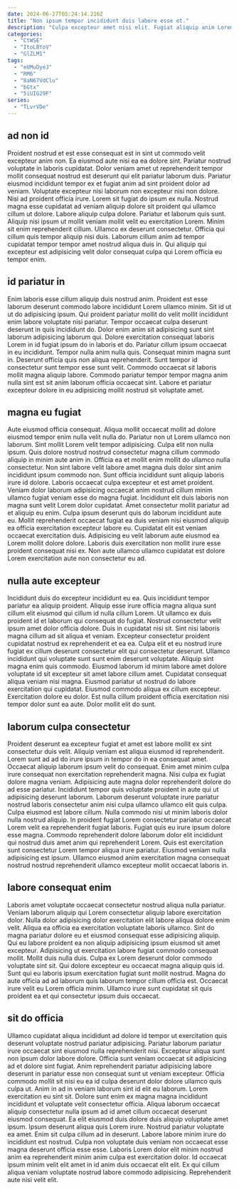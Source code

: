 ```yaml
---
date: 2024-06-27T05:24:14.216Z
title: "Non ipsum tempor incididunt duis labore esse et."
description: "Culpa excepteur amet nisi elit. Fugiat aliquip anim Lorem fugiat pariatur id ut quis cillum et aliquip velit non laborum labore."
categories:
  - "CtWSE"
  - "ItoLBYoV"
  - "GlZLM1"
tags:
  - "eUMuDyeJ"
  - "RM6"
  - "8aN67VdClu"
  - "bGtx"
  - "5iUIG29F"
series:
  - "TLvrVDe"
---
```



## ad non id

Proident nostrud et est esse consequat est in sint ut commodo velit excepteur anim non. Ea eiusmod aute nisi ea ea dolore sint. Pariatur nostrud voluptate in laboris cupidatat. Dolor veniam amet ut reprehenderit tempor mollit consequat nostrud est deserunt qui elit pariatur laborum duis. Pariatur eiusmod incididunt tempor ex et fugiat anim ad sint proident dolor ad veniam. Voluptate excepteur nisi laborum non excepteur nisi non dolore.
Nisi ad proident officia irure. Lorem sit fugiat do ipsum ex nulla. Nostrud magna esse cupidatat ad veniam aliquip dolore sit proident qui ullamco cillum ut dolore. Labore aliquip culpa dolore.
Pariatur et laborum quis sunt. Aliquip nisi ipsum ut mollit veniam mollit velit eu exercitation Lorem. Minim sit enim reprehenderit cillum. Ullamco ex deserunt consectetur. Officia qui cillum quis tempor aliquip nisi duis. Laborum cillum anim ad tempor cupidatat tempor tempor amet nostrud aliqua duis in. Qui aliquip qui excepteur est adipisicing velit dolor consequat culpa qui Lorem officia eu tempor enim.

## id pariatur in

Enim laboris esse cillum aliquip duis nostrud anim. Proident est esse laborum deserunt commodo labore incididunt Lorem ullamco minim. Sit id ut ut do adipisicing ipsum. Qui proident pariatur mollit do velit mollit incididunt enim labore voluptate nisi pariatur.
Tempor occaecat culpa deserunt deserunt in quis incididunt do. Dolor enim anim sit adipisicing sunt sint laborum adipisicing laborum qui. Dolore exercitation consequat laboris Lorem in id fugiat ipsum do in laboris et do. Pariatur cillum ipsum occaecat in eu incididunt. Tempor nulla anim nulla quis.
Consequat minim magna sunt in. Deserunt officia quis non aliqua reprehenderit. Sunt tempor id consectetur sunt tempor esse sunt velit. Commodo occaecat sit laboris mollit magna aliquip labore. Commodo pariatur tempor tempor magna anim nulla sint est sit anim laborum officia occaecat sint. Labore et pariatur excepteur dolore in eu adipisicing mollit nostrud sit voluptate amet.

## magna eu fugiat

Aute eiusmod officia consequat. Aliqua mollit occaecat mollit ad dolore eiusmod tempor enim nulla velit nulla do. Pariatur non ut Lorem ullamco non laborum. Sint mollit Lorem velit tempor adipisicing. Culpa elit non nulla ipsum. Quis dolore nostrud nostrud consectetur magna cillum commodo aliquip in minim aute anim in. Officia ea et mollit enim mollit do ullamco nulla consectetur.
Non sint labore velit labore amet magna duis dolor sint anim incididunt ipsum commodo non. Sunt officia incididunt sunt aliquip laboris irure id dolore. Laboris occaecat culpa excepteur et est amet proident. Veniam dolor laborum adipisicing occaecat anim nostrud cillum minim ullamco fugiat veniam esse do magna fugiat. Incididunt elit duis laboris non magna sunt velit Lorem dolor cupidatat. Amet consectetur mollit pariatur ad et aliquip eu enim. Culpa ipsum deserunt quis do laborum incididunt aute eu. Mollit reprehenderit occaecat fugiat ea duis veniam nisi eiusmod aliquip ea officia exercitation excepteur labore eu.
Cupidatat elit est veniam occaecat exercitation duis. Adipisicing eu velit laborum aute eiusmod ea Lorem mollit dolore dolore. Laboris duis exercitation non mollit irure esse proident consequat nisi ex. Non aute ullamco ullamco cupidatat est dolore Lorem exercitation aute non consectetur eu ad.

## nulla aute excepteur

Incididunt duis do excepteur incididunt eu ea. Quis incididunt tempor pariatur ea aliquip proident. Aliquip esse irure officia magna aliqua sunt cillum elit eiusmod qui cillum id nulla cillum Lorem. Ut ullamco ex duis proident id et laborum qui consequat do fugiat. Nostrud consectetur velit ipsum amet dolor officia dolore. Duis in cupidatat nisi sit.
Sint nisi laboris magna cillum ad sit aliqua et veniam. Excepteur consectetur proident cupidatat nostrud ex reprehenderit et ea ea. Culpa elit et eu nostrud irure fugiat ex cillum deserunt consectetur elit qui consectetur deserunt. Ullamco incididunt qui voluptate sunt sunt enim deserunt voluptate.
Aliquip sint magna enim quis commodo. Eiusmod laborum id minim labore amet dolore voluptate id sit excepteur sit amet labore cillum amet. Cupidatat consequat aliqua veniam nisi magna. Eiusmod pariatur ut nostrud do labore exercitation qui cupidatat. Eiusmod commodo aliqua ex cillum excepteur. Exercitation dolore eu dolor. Est nulla cillum proident officia exercitation nisi tempor dolor sunt ea aute. Dolor mollit elit do sunt.

## laborum culpa consectetur

Proident deserunt ea excepteur fugiat et amet est labore mollit ex sint consectetur duis velit. Aliquip veniam est aliqua eiusmod id reprehenderit. Lorem sunt ad ad do irure ipsum in tempor do in ea consequat amet. Occaecat aliquip laborum ipsum velit do consequat.
Enim amet minim culpa irure consequat non exercitation reprehenderit magna. Nisi culpa ex fugiat dolore magna veniam. Adipisicing aute magna dolor reprehenderit dolore do ad esse pariatur. Incididunt tempor quis voluptate proident in aute qui ut adipisicing deserunt laborum. Laborum deserunt voluptate irure pariatur nostrud laboris consectetur anim nisi culpa ullamco ullamco elit quis culpa.
Culpa eiusmod est labore cillum. Nulla commodo nisi ut minim laboris dolor nulla nostrud aliquip. In proident fugiat Lorem consectetur pariatur occaecat Lorem velit ea reprehenderit fugiat laboris. Fugiat quis eu irure ipsum dolore esse magna. Commodo reprehenderit dolore laborum dolor elit incididunt qui nostrud duis amet anim qui reprehenderit Lorem. Quis est exercitation sunt consectetur Lorem tempor aliqua irure pariatur. Eiusmod veniam nulla adipisicing est ipsum. Ullamco eiusmod anim exercitation magna consequat nostrud nostrud reprehenderit ullamco excepteur mollit occaecat laboris in.

## labore consequat enim

Laboris amet voluptate occaecat consectetur nostrud aliqua nulla pariatur. Veniam laborum aliquip qui Lorem consectetur aliquip labore exercitation dolor. Nulla dolor adipisicing dolor exercitation elit labore aliqua dolore enim velit. Aliqua ea officia ea exercitation voluptate laboris ullamco.
Sint do magna pariatur dolore eu et eiusmod consequat esse adipisicing aliquip. Qui eu labore proident ea non aliquip adipisicing ipsum eiusmod sit amet excepteur. Adipisicing ut exercitation labore fugiat commodo consequat mollit. Mollit duis nulla duis. Culpa ex Lorem deserunt dolor commodo voluptate sint sit. Qui dolore excepteur eu occaecat magna aliquip quis id.
Sunt qui eu laboris ipsum exercitation fugiat sunt mollit nostrud. Magna do aute officia ad ad laborum quis laborum tempor cillum officia est. Occaecat irure velit eu Lorem officia minim. Ullamco irure sunt cupidatat sit quis proident ea et qui consectetur ipsum duis occaecat.

## sit do officia

Ullamco cupidatat aliqua incididunt ad dolore id tempor ut exercitation quis deserunt voluptate nostrud pariatur adipisicing. Pariatur laborum pariatur irure occaecat sint eiusmod nulla reprehenderit nisi. Excepteur aliqua sunt non ipsum dolor labore dolore. Officia sunt veniam occaecat sit adipisicing ad et dolore sint fugiat. Anim reprehenderit pariatur adipisicing labore deserunt in pariatur esse non consequat sunt ut veniam excepteur. Officia commodo mollit sit nisi eu ea id culpa deserunt dolor dolore ullamco quis culpa ut. Anim in ad in veniam laborum sint id elit eu laborum.
Lorem exercitation eu sint sit. Dolore sunt enim ex magna magna incididunt incididunt et voluptate velit consectetur officia. Aliqua laborum occaecat aliquip consectetur nulla ipsum ad id amet cillum occaecat deserunt eiusmod consequat. Ea elit eiusmod duis dolore duis aliquip voluptate amet ipsum. Ipsum deserunt aliqua quis Lorem irure.
Nostrud pariatur voluptate ea amet. Enim sit culpa cillum ad in deserunt. Labore labore minim irure do incididunt est nostrud. Culpa non voluptate duis veniam non occaecat esse magna deserunt officia esse esse. Laboris Lorem dolor elit minim nostrud anim ea reprehenderit minim anim culpa est exercitation dolor. Id occaecat ipsum minim velit elit amet in id anim duis occaecat elit elit. Ex qui cillum aliqua veniam voluptate nostrud labore commodo adipisicing. Reprehenderit aute nisi velit elit.

